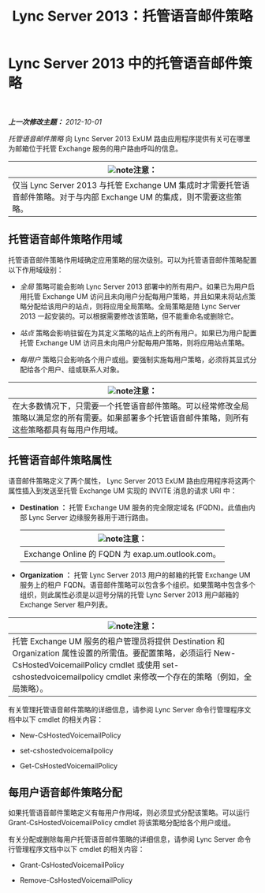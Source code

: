 ﻿---
title: Lync Server 2013：托管语音邮件策略
TOCTitle: 托管语音邮件策略
ms:assetid: d62a35ed-cbe2-4f06-86b4-e192c18435c1
ms:mtpsurl: https://technet.microsoft.com/zh-cn/library/Gg398932(v=OCS.15)
ms:contentKeyID: 49314382
ms.date: 05/19/2016
mtps_version: v=OCS.15
ms.translationtype: HT
---

# Lync Server 2013 中的托管语音邮件策略

 

_**上一次修改主题：** 2012-10-01_

*托管语音邮件策略* 向 Lync Server 2013 ExUM 路由应用程序提供有关可在哪里为邮箱位于托管 Exchange 服务的用户路由呼叫的信息。

<table>
<thead>
<tr class="header">
<th><img src="images/Dn783119.note(OCS.15).gif" title="note" alt="note" />注意：</th>
</tr>
</thead>
<tbody>
<tr class="odd">
<td>仅当 Lync Server 2013 与托管 Exchange UM 集成时才需要托管语音邮件策略。对于与内部 Exchange UM 的集成，则不需要这些策略。</td>
</tr>
</tbody>
</table>


## 托管语音邮件策略作用域

托管语音邮件策略作用域确定应用策略的层次级别。可以为托管语音邮件策略配置以下作用域级别：

  - *全局* 策略可能会影响 Lync Server 2013 部署中的所有用户。如果已为用户启用托管 Exchange UM 访问且未向用户分配每用户策略，并且如果未将站点策略分配给该用户的站点，则将应用全局策略。全局策略是随 Lync Server 2013 一起安装的。可以根据需要修改该策略，但不能重命名或删除它。

  - *站点* 策略会影响驻留在为其定义策略的站点上的所有用户。如果已为用户配置托管 Exchange UM 访问且未向用户分配每用户策略，则将应用站点策略。

  - *每用户* 策略只会影响各个用户或组。要强制实施每用户策略，必须将其显式分配给各个用户、组或联系人对象。

<table>
<thead>
<tr class="header">
<th><img src="images/Dn783119.note(OCS.15).gif" title="note" alt="note" />注意：</th>
</tr>
</thead>
<tbody>
<tr class="odd">
<td>在大多数情况下，只需要一个托管语音邮件策略。可以经常修改全局策略以满足您的所有需要。如果部署多个托管语音邮件策略，则所有这些策略都具有每用户作用域。</td>
</tr>
</tbody>
</table>


## 托管语音邮件策略属性

语音邮件策略定义了两个属性， Lync Server 2013 ExUM 路由应用程序将这两个属性插入到发送至托管 Exchange UM 实现的 INVITE 消息的请求 URI 中：

  - **Destination ：** 托管 Exchange UM 服务的完全限定域名 (FQDN)。此值由内部 Lync Server 边缘服务器用于进行路由。
    
    <table>
    <thead>
    <tr class="header">
    <th><img src="images/Dn783119.note(OCS.15).gif" title="note" alt="note" />注意：</th>
    </tr>
    </thead>
    <tbody>
    <tr class="odd">
    <td>Exchange Online 的 FQDN 为 exap.um.outlook.com。</td>
    </tr>
    </tbody>
    </table>


  - **Organization ：** 托管 Lync Server 2013 用户的邮箱的托管 Exchange UM 服务上的租户 FQDN。语音邮件策略可以包含多个组织。如果策略中包含多个组织，则此属性必须是以逗号分隔的托管 Lync Server 2013 用户邮箱的 Exchange Server 租户列表。

<table>
<thead>
<tr class="header">
<th><img src="images/Dn783119.note(OCS.15).gif" title="note" alt="note" />注意：</th>
</tr>
</thead>
<tbody>
<tr class="odd">
<td>托管 Exchange UM 服务的租户管理员将提供 Destination 和 Organization 属性设置的所需值。要配置策略，必须运行 New-CsHostedVoicemailPolicy cmdlet 或使用 set-cshostedvoicemailpolicy cmdlet 来修改一个存在的策略（例如，全局策略）。</td>
</tr>
</tbody>
</table>


有关管理托管语音邮件策略的详细信息，请参阅 Lync Server 命令行管理程序文档中以下 cmdlet 的相关内容：

  - New-CsHostedVoicemailPolicy

  - set-cshostedvoicemailpolicy

  - Get-CsHostedVoicemailPolicy

## 每用户语音邮件策略分配

如果托管语音邮件策略定义有每用户作用域，则必须显式分配该策略。可以运行 Grant-CsHostedVoicemailPolicy cmdlet 将该策略分配给各个用户或组。

有关分配或删除每用户托管语音邮件策略的详细信息，请参阅 Lync Server 命令行管理程序文档中以下 cmdlet 的相关内容：

  - Grant-CsHostedVoicemailPolicy

  - Remove-CsHostedVoicemailPolicy

